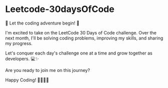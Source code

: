 # Leetcode-30daysOfCode

🚀 Let the coding adventure begin! 🚀

I'm excited to take on the LeetCode 30 Days of Code challenge. Over the next month, I'll be solving coding problems, improving my skills, and sharing my progress.

Let's conquer each day's challenge one at a time and grow together as developers. 💻✨

Are you ready to join me on this journey?

Happy Coding! 👩‍💻👨‍💻
